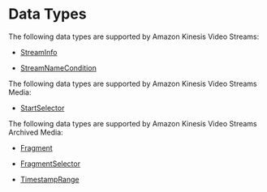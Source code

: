 # Data Types<a name="API_Types"></a>

The following data types are supported by Amazon Kinesis Video Streams:

+  [StreamInfo](API_StreamInfo.md) 

+  [StreamNameCondition](API_StreamNameCondition.md) 

The following data types are supported by Amazon Kinesis Video Streams Media:

+  [StartSelector](API_dataplane_StartSelector.md) 

The following data types are supported by Amazon Kinesis Video Streams Archived Media:

+  [Fragment](API_reader_Fragment.md) 

+  [FragmentSelector](API_reader_FragmentSelector.md) 

+  [TimestampRange](API_reader_TimestampRange.md) 